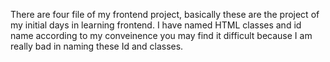 There are four file of my frontend project, basically these are the project of my initial days in learning frontend. I have named HTML classes and id name according to my conveinence you may find it difficult because I am really bad in naming these Id and classes.

